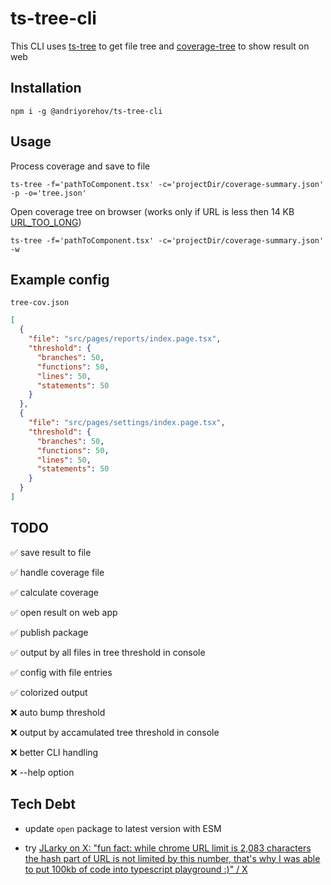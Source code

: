 # ts-tree-cli

This CLI uses [ts-tree](https://github.com/andriyor/ts-tree) to get file tree and [coverage-tree](https://github.com/andriyor/coverage-tree-next) to show result on web

## Installation

```shell
npm i -g @andriyorehov/ts-tree-cli
```

## Usage

Process coverage and save to file

```shell
ts-tree -f='pathToComponent.tsx' -c='projectDir/coverage-summary.json' -p -o='tree.json'
```

Open coverage tree on browser (works only if URL is less then 14 KB [URL_TOO_LONG](https://vercel.com/docs/errors/URL_TOO_LONG))

```shell
ts-tree -f='pathToComponent.tsx' -c='projectDir/coverage-summary.json' -w
```

## Example config

`tree-cov.json`

```json
[
  {
    "file": "src/pages/reports/index.page.tsx",
    "threshold": {
      "branches": 50,
      "functions": 50,
      "lines": 50,
      "statements": 50
    }
  },
  {
    "file": "src/pages/settings/index.page.tsx",
    "threshold": {
      "branches": 50,
      "functions": 50,
      "lines": 50,
      "statements": 50
    }
  }
]
```


## TODO

✅ save result to file

✅ handle coverage file

✅ calculate coverage

✅ open result on web app

✅ publish package

✅ output by all files in tree threshold in console

✅ config with file entries

✅ colorized output

❌ auto bump threshold

❌ output by accamulated tree threshold in console

❌ better CLI handling

❌ --help option

## Tech Debt

- update `open` package to latest version with ESM

- try [JLarky on X: "fun fact: while chrome URL limit is 2,083 characters the hash part of URL is not limited by this number, that's why I was able to put 100kb of code into typescript playground :)" / X](https://twitter.com/jlarky/status/1771603877676142666)
